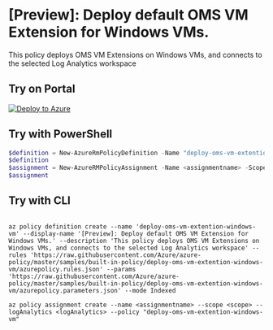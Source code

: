 # [Preview]: Deploy default OMS VM Extension for Windows VMs.

This policy deploys OMS VM Extensions on Windows VMs, and connects to the selected Log Analytics workspace

## Try on Portal

[![Deploy to Azure](http://azuredeploy.net/deploybutton.png)](https://portal.azure.com/?feature.customportal=false&microsoft_azure_policy=true&microsoft_azure_policy_policyinsights=true&feature.microsoft_azure_security_policy=true&microsoft_azure_marketplace_policy=true#blade/Microsoft_Azure_Policy/CreatePolicyDefinitionBlade/uri/https%3A%2F%2Fraw.githubusercontent.com%2FAzure%2Fazure-policy%2Fmaster%2Fsamples%2Fbuilt-in-policy%2Fdeploy-oms-vm-extention-windows-vm%2Fazurepolicy.json)

## Try with PowerShell

````powershell
$definition = New-AzureRmPolicyDefinition -Name "deploy-oms-vm-extention-windows-vm" -DisplayName "[Preview]: Deploy default OMS VM Extension for Windows VMs." -description "This policy deploys OMS VM Extensions on Windows VMs, and connects to the selected Log Analytics workspace" -Policy 'https://raw.githubusercontent.com/Azure/azure-policy/master/samples/built-in-policy/deploy-oms-vm-extention-windows-vm/azurepolicy.rules.json' -Parameter 'https://raw.githubusercontent.com/Azure/azure-policy/master/samples/built-in-policy/deploy-oms-vm-extention-windows-vm/azurepolicy.parameters.json' -Mode Indexed
$definition
$assignment = New-AzureRMPolicyAssignment -Name <assignmentname> -Scope <scope> -logAnalytics <logAnalytics> -PolicyDefinition $definition
$assignment 
````

## Try with CLI

````cli

az policy definition create --name 'deploy-oms-vm-extention-windows-vm' --display-name '[Preview]: Deploy default OMS VM Extension for Windows VMs.' --description 'This policy deploys OMS VM Extensions on Windows VMs, and connects to the selected Log Analytics workspace' --rules 'https://raw.githubusercontent.com/Azure/azure-policy/master/samples/built-in-policy/deploy-oms-vm-extention-windows-vm/azurepolicy.rules.json' --params 'https://raw.githubusercontent.com/Azure/azure-policy/master/samples/built-in-policy/deploy-oms-vm-extention-windows-vm/azurepolicy.parameters.json' --mode Indexed

az policy assignment create --name <assignmentname> --scope <scope> --logAnalytics <logAnalytics> --policy "deploy-oms-vm-extention-windows-vm" 

````
